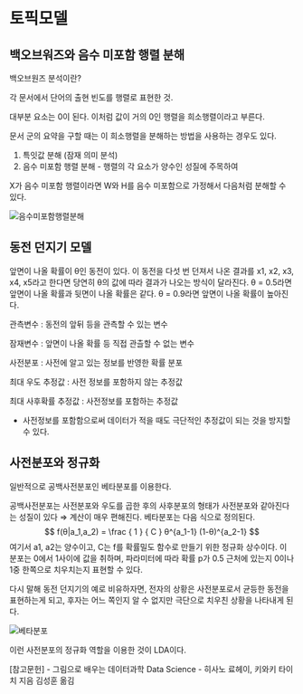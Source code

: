 # 토픽모델

## 백오브워즈와 음수 미포함 행렬 분해

백오브원즈 분석이란?

각 문서에서 단어의 출현 빈도를 행렬로 표현한 것.

대부분 요소는 0이 된다. 이처럼 값이 거의 0인 행렬을 희소행렬이라고 부른다.



문서 군의 요약을 구할 때는 이 희소행렬을 분해하는 방법을 사용하는 경우도 있다.

1. 특잇값 분해 (잠재 의미 분석)
2. 음수 미포함 행렬 분해 - 행렬의 각 요소가 양수인 성질에 주목하여



X가 음수 미포함 행렬이라면 W와 H를 음수 미포함으로 가정해서 다음처럼 분해할 수 있다.

![음수미포함행렬분해](https://user-images.githubusercontent.com/86271820/154209748-8079a604-4494-44e1-8e7c-c09f7152fc19.jpg)



## 동전 던지기 모델



앞면이 나올 확률이 θ인 동전이 있다. 이 동전을 다섯 번 던져서 나온 결과를 x1, x2, x3, x4, x5라고 한다면 당연히 θ의 값에 따라 결과가 나오는 방식이 달라진다. θ = 0.5라면 앞면이 나올 확률과 뒷면이 나올 확률은 같다. θ = 0.9라면 앞면이 나올 확률이 높아진다. 



관측변수 : 동전의 앞뒤 등을 관측할 수 있는 변수

잠재변수 : 앞면이 나올 확률 등 직접 관츨할 수 없는 변수

사전분포 : 사전에 알고 있는 정보를 반영한 확률 분포

최대 우도 추정값 : 사전 정보를 포함하지 않는 추정값

최대 사후확률 추정값 : 사전정보를 포함하는 추정값 

- 사전정보를 포함함으로써 데이터가 적을 때도 극단적인 추정값이 되는 것을 방지할 수 있다.



## 사전분포와 정규화

일반적으로 공백사전분포인 베타분포를 이용한다. 

공백사전분포는 사전분포와 우도를 곱한 후의 사후분포의 형태가 사전분포와 같아진다는 성질이 있다 ⇒ 계산이 매우 편해진다.  베타분포는 다음 식으로 정의된다.
$$
f(θ|a_1,a_2) =  \frac { 1 } { C } θ^{a_1-1} (1-θ)^{a_2-1}
$$
여기서 a1, a2는 양수이고, C는 f를 확률밀도 함수로 만들기 위한 정규화 상수이다. 이 분포는 0에서 1사이에 값을 취하며, 파라미터에 따라 확률 p가 0.5 근처에 있는지 0이나 1중 한쪽으로 치우치는지 표현할 수 있다.

다시 말해 동전 던지기의 예로 비유하자면, 전자의 상황은 사전분포로서 균등한 동전을 표현하는게 되고, 후자는 어느 쪽인지 알 수 없지만 극단으로 치우친 상황을 나타내게 된다.

![베타분포](https://user-images.githubusercontent.com/86271820/154414164-98f89858-e2f2-4f0a-a13b-68c3a10eaf03.jpg)

이런 사전분포의 정규화 역할을 이용한 것이 LDA이다.





[참고문헌] - 그림으로 배우는 데이터과학 Data Science - 히사노 료헤이, 키와키 타이치 지음 김성훈 옮김

